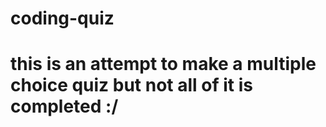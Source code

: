 # coding-quiz
# this is an attempt to make a multiple choice quiz but not all of it is completed :/

